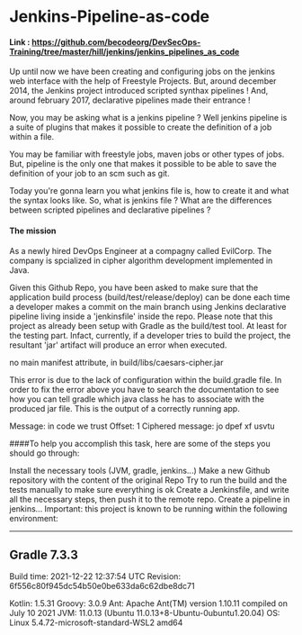 # Jenkins-Pipeline-as-code

#### Link : https://github.com/becodeorg/DevSecOps-Training/tree/master/hill/jenkins/jenkins_pipelines_as_code 

Up until now we have been creating and configuring jobs on the jenkins web interface with the help of Freestyle Projects. But, around december 2014, the Jenkins project introduced scripted synthax pipelines ! And, around february 2017, declarative pipelines made their entrance !

Now, you may be asking what is a jenkins pipeline ? Well jenkins pipeline is a suite of plugins that makes it possible to create the definition of a job within a file.

You may be familiar with freestyle jobs, maven jobs or other types of jobs. But, pipeline is the only one that makes it possible to be able to save the definition of your job to an scm such as git.

Today you're gonna learn you what jenkins file is, how to create it and what the syntax looks like. So, what is jenkins file ? What are the differences between scripted pipelines and declarative pipelines ?

#### The mission
As a newly hired DevOps Engineer at a compagny called EvilCorp. The company is spcialized in cipher algorithm development implemented in Java.

Given this Github Repo, you have been asked to make sure that the application build process (build/test/release/deploy) can be done each time a developer makes a commit on the main branch using Jenkins declarative pipeline living inside a 'jenkinsfile' inside the repo. Please note that this project as already been setup with Gradle as the build/test tool. At least for the testing part. Infact, currently, if a developer tries to build the project, the resultant 'jar' artifact will produce an error when executed.


no main manifest attribute, in build/libs/caesars-cipher.jar


This error is due to the lack of configuration within the build.gradle file. In order to fix the error above you have to search the documentation to see how you can tell gradle which java class he has to associate with the produced jar file. This is the output of a correctly running app.



Message: in code we trust
Offset: 1
Ciphered message: jo dpef xf usvtu



####To help you accomplish this task, here are some of the steps you should go through:

Install the necessary tools (JVM, gradle, jenkins...)
Make a new Github repository with the content of the original Repo
Try to run the build and the tests manually to make sure everything is ok
Create a Jenkinsfile, and write all the necessary steps, then push it to the remote repo.
Create a pipeline in jenkins...
Important: this project is known to be running within the following environment:


------------------------------------------------------------
Gradle 7.3.3
------------------------------------------------------------

Build time:   2021-12-22 12:37:54 UTC
Revision:     6f556c80f945dc54b50e0be633da6c62dbe8dc71

Kotlin:       1.5.31
Groovy:       3.0.9
Ant:          Apache Ant(TM) version 1.10.11 compiled on July 10 2021
JVM:          11.0.13 (Ubuntu 11.0.13+8-Ubuntu-0ubuntu1.20.04)
OS:           Linux 5.4.72-microsoft-standard-WSL2 amd64


